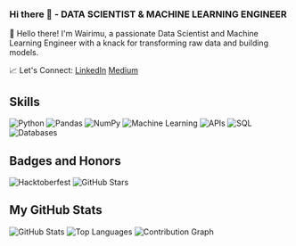 ### Hi there 👋 - DATA SCIENTIST & MACHINE LEARNING ENGINEER
👋 Hello there! I'm Wairimu, a passionate Data Scientist and Machine Learning Engineer with a knack for transforming raw data and building models.

📈 Let's Connect:
[LinkedIn](https://www.linkedin.com/in/priscillah-wairimu-99b75a1b1/)
[Medium](https://medium.com/@pwairimu046)

## Skills
![Python](https://img.shields.io/badge/Python-3776AB?style=flat&logo=python&logoColor=white)
![Pandas](https://img.shields.io/badge/Pandas-150458?style=flat&logo=pandas&logoColor=white)
![NumPy](https://img.shields.io/badge/NumPy-013243?style=flat&logo=numpy&logoColor=white)
![Machine Learning](https://img.shields.io/badge/Machine_Learning-FF6F00?style=flat&logo=machine-learning&logoColor=white)
![APIs](https://img.shields.io/badge/APIs-FFB13B?style=flat&logo=api&logoColor=black)
![SQL](https://img.shields.io/badge/SQL-4479A1?style=flat&logo=sql&logoColor=white)
![Databases](https://img.shields.io/badge/Databases-003545?style=flat&logo=databases&logoColor=white)

## Badges and Honors
![Hacktoberfest](https://img.shields.io/badge/Hacktoberfest-FF4500?style=flat&logo=hacktoberfest&logoColor=white)
![GitHub Stars](https://img.shields.io/badge/GitHub_Stars-181717?style=flat&logo=github&logoColor=white)
## My GitHub Stats
![GitHub Stats](https://github-readme-stats.vercel.app/api?username=Wairimukimm&show_icons=true&theme=radical)
![Top Languages](https://github-readme-stats.vercel.app/api/top-langs/?username=Wairimukimm&layout=compact&theme=radical)
![Contribution Graph](https://activity-graph.herokuapp.com/graph?username=Wairimukimm&theme=react-dark)



<!--
**Wairimukimm/Wairimukimm** is a ✨ _special_ ✨ repository because its `README.md` (this file) appears on your GitHub profile.

Here are some ideas to get you started:

- 🔭 I’m currently working on ...
- 🌱 I’m currently learning ...
- 👯 I’m looking to collaborate on ...
- 🤔 I’m looking for help with ...
- 💬 Ask me about ...
- 📫 How to reach me: ...
- 😄 Pronouns: ...
- ⚡ Fun fact: ...
-->
